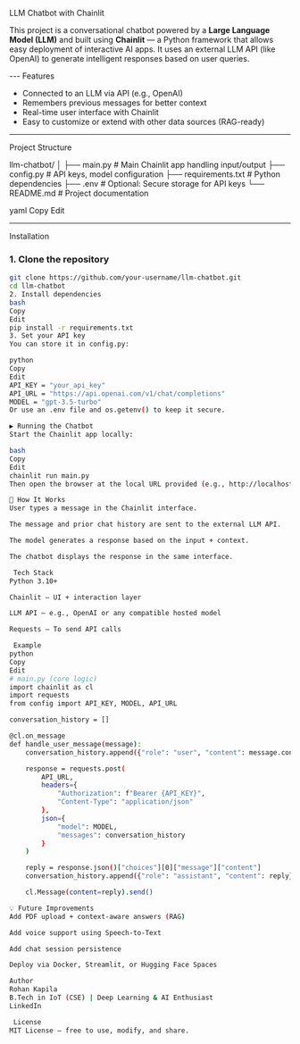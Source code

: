  LLM Chatbot with Chainlit

This project is a conversational chatbot powered by a **Large Language Model (LLM)** and built using **Chainlit** — a Python framework that allows easy deployment of interactive AI apps. It uses an external LLM API (like OpenAI) to generate intelligent responses based on user queries.

--- Features

-  Connected to an LLM via API (e.g., OpenAI)
-  Remembers previous messages for better context
- Real-time user interface with Chainlit
-  Easy to customize or extend with other data sources (RAG-ready)

---

 Project Structure

llm-chatbot/
│
├── main.py # Main Chainlit app handling input/output
├── config.py # API keys, model configuration
├── requirements.txt # Python dependencies
├── .env # Optional: Secure storage for API keys
└── README.md # Project documentation

yaml
Copy
Edit

---

 Installation

### 1. Clone the repository

```bash
git clone https://github.com/your-username/llm-chatbot.git
cd llm-chatbot
2. Install dependencies
bash
Copy
Edit
pip install -r requirements.txt
3. Set your API key
You can store it in config.py:

python
Copy
Edit
API_KEY = "your_api_key"
API_URL = "https://api.openai.com/v1/chat/completions"
MODEL = "gpt-3.5-turbo"
Or use an .env file and os.getenv() to keep it secure.

▶️ Running the Chatbot
Start the Chainlit app locally:

bash
Copy
Edit
chainlit run main.py
Then open the browser at the local URL provided (e.g., http://localhost:8000).

🧠 How It Works
User types a message in the Chainlit interface.

The message and prior chat history are sent to the external LLM API.

The model generates a response based on the input + context.

The chatbot displays the response in the same interface.

 Tech Stack
Python 3.10+

Chainlit – UI + interaction layer

LLM API – e.g., OpenAI or any compatible hosted model

Requests – To send API calls

 Example
python
Copy
Edit
# main.py (core logic)
import chainlit as cl
import requests
from config import API_KEY, MODEL, API_URL

conversation_history = []

@cl.on_message
def handle_user_message(message):
    conversation_history.append({"role": "user", "content": message.content})

    response = requests.post(
        API_URL,
        headers={
            "Authorization": f"Bearer {API_KEY}",
            "Content-Type": "application/json"
        },
        json={
            "model": MODEL,
            "messages": conversation_history
        }
    )

    reply = response.json()["choices"][0]["message"]["content"]
    conversation_history.append({"role": "assistant", "content": reply})

    cl.Message(content=reply).send()

💡 Future Improvements
Add PDF upload + context-aware answers (RAG)

Add voice support using Speech-to-Text

Add chat session persistence

Deploy via Docker, Streamlit, or Hugging Face Spaces

Author
Rohan Kapila
B.Tech in IoT (CSE) | Deep Learning & AI Enthusiast
LinkedIn

 License
MIT License — free to use, modify, and share.